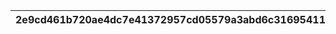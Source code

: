 |2e9cd461b720ae4dc7e41372957cd05579a3abd6c316954114ac6f065878ecc9|9e44be682582da6e495cbf7ae511b1209b2fda72c811c4cbbef2866be7ba7d68|eda7a2ea967ba4e5236687eb216bacdfafe9cc2f9583d1b48d6a12f7b8c4c120|68414c408ac63baba6efe54e407a850da5618bfa40ba69a00577d9224370deb7|573908a464037bc771e4ea3a09026a5ce460860fdc1d1d69aa55c9bb48ca78a7|ce438f05032353911e235692b1297e41da7d28b2ae86cc737c1590bf63c254ae|fdfb228ae2b680704c4ebb9556264729690db72f0bcd4cc28fb9e2bc87785c4a|94bd3c7d701291fdc8cb3327007b65f7177458eab776ffcaacd36edd24f463c6|ae3238585e3ce3c45890ab59f7dad8488171b0ee341cf969c277f8aee76f7d3b|a3e77944dfc92421a070107608a8f957a99d09a95bfc79cb4f7177c49dea2c46|f691eb09d871145f690d1adcbe1ccf171f2000223d3428efb0298fedc8063bca|d9459a144ceb4e8ae33ff8d3ead40d383a3986bc76dbcad406c1f48b2af49dad|e6a0bc600dad2892c9c2a261ffd5242f3c3c9012149c2129fbb1c523a3c58cd5|a66193b4e0ed7f86f555808c7db4ec55cc2370612933031e48acafe02777cd5a|07053bfa96ff0faefdc5509b4fee0c839f4ea72eb40a152ed3cb71a22cc97ae2|3199fef4e326316b752313354ad59335f74a471ac1ae006c77ee95b46acb0184|9b71e9112949364873a309eca1e98bccb73569b11d89624f3e1ef89bf73c2ba5|10a2836e9159c76ab7b629fca86a2a77523ef100eec8b13399cbc51ac7c3043b|b21d2e83541af610a8b7fce620fc8fda4e757f759b96c59b13e736590182c01c|faac2b25b1611445b25a70be91c40617d0faeb8ca4b35d641546c59a6abc4be5|ba4838bef5ae8d6629fcf38b11f38a4dabdbc223901801d08cd9058c899b823e|
| --- | --- | --- | --- | --- | --- | --- | --- | --- | --- | --- | --- | --- | --- | --- | --- | --- | --- | --- | --- | --- |